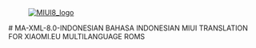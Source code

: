 <dl><dd><a href="https://xiaomi.eu/" target="_blank"><img src="http://i.imgur.com/8mHvQNw.png" border="0" alt="MIUI8_logo"></a></dd></dl>
# MA-XML-8.0-INDONESIAN
BAHASA INDONESIAN MIUI TRANSLATION FOR XIAOMI.EU MULTILANGUAGE ROMS
